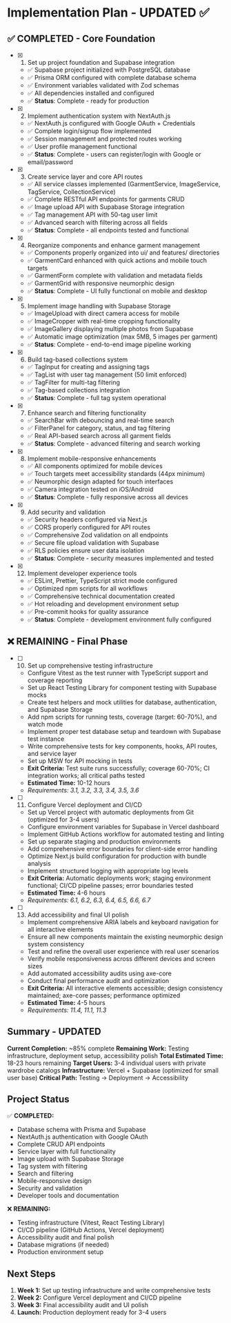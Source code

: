 # Implementation Plan - UPDATED ✅

## ✅ **COMPLETED - Core Foundation**
- [x] 1. Set up project foundation and Supabase integration
  - ✅ Supabase project initialized with PostgreSQL database
  - ✅ Prisma ORM configured with complete database schema
  - ✅ Environment variables validated with Zod schemas
  - ✅ All dependencies installed and configured
  - ✅ **Status**: Complete - ready for production

- [x] 2. Implement authentication system with NextAuth.js
  - ✅ NextAuth.js configured with Google OAuth + Credentials
  - ✅ Complete login/signup flow implemented
  - ✅ Session management and protected routes working
  - ✅ User profile management functional
  - ✅ **Status**: Complete - users can register/login with Google or email/password

- [x] 3. Create service layer and core API routes
  - ✅ All service classes implemented (GarmentService, ImageService, TagService, CollectionService)
  - ✅ Complete RESTful API endpoints for garments CRUD
  - ✅ Image upload API with Supabase Storage integration
  - ✅ Tag management API with 50-tag user limit
  - ✅ Advanced search with filtering across all fields
  - ✅ **Status**: Complete - all endpoints tested and functional

- [x] 4. Reorganize components and enhance garment management
  - ✅ Components properly organized into ui/ and features/ directories
  - ✅ GarmentCard enhanced with quick actions and mobile touch targets
  - ✅ GarmentForm complete with validation and metadata fields
  - ✅ GarmentGrid with responsive neumorphic design
  - ✅ **Status**: Complete - UI fully functional on mobile and desktop

- [x] 5. Implement image handling with Supabase Storage
  - ✅ ImageUpload with direct camera access for mobile
  - ✅ ImageCropper with real-time cropping functionality
  - ✅ ImageGallery displaying multiple photos from Supabase
  - ✅ Automatic image optimization (max 5MB, 5 images per garment)
  - ✅ **Status**: Complete - end-to-end image pipeline working

- [x] 6. Build tag-based collections system
  - ✅ TagInput for creating and assigning tags
  - ✅ TagList with user tag management (50 limit enforced)
  - ✅ TagFilter for multi-tag filtering
  - ✅ Tag-based collections integration
  - ✅ **Status**: Complete - full tag system operational

- [x] 7. Enhance search and filtering functionality
  - ✅ SearchBar with debouncing and real-time search
  - ✅ FilterPanel for category, status, and tag filtering
  - ✅ Real API-based search across all garment fields
  - ✅ **Status**: Complete - advanced filtering and search working

- [x] 8. Implement mobile-responsive enhancements
  - ✅ All components optimized for mobile devices
  - ✅ Touch targets meet accessibility standards (44px minimum)
  - ✅ Neumorphic design adapted for touch interfaces
  - ✅ Camera integration tested on iOS/Android
  - ✅ **Status**: Complete - fully responsive across all devices

- [x] 9. Add security and validation
  - ✅ Security headers configured via Next.js
  - ✅ CORS properly configured for API routes
  - ✅ Comprehensive Zod validation on all endpoints
  - ✅ Secure file upload validation with Supabase
  - ✅ RLS policies ensure user data isolation
  - ✅ **Status**: Complete - security measures implemented and tested

- [x] 12. Implement developer experience tools
  - ✅ ESLint, Prettier, TypeScript strict mode configured
  - ✅ Optimized npm scripts for all workflows
  - ✅ Comprehensive technical documentation created
  - ✅ Hot reloading and development environment setup
  - ✅ Pre-commit hooks for quality assurance
  - ✅ **Status**: Complete - development environment fully configured

## ❌ **REMAINING - Final Phase**
- [ ] 10. Set up comprehensive testing infrastructure
  - Configure Vitest as the test runner with TypeScript support and coverage reporting
  - Set up React Testing Library for component testing with Supabase mocks
  - Create test helpers and mock utilities for database, authentication, and Supabase Storage
  - Add npm scripts for running tests, coverage (target: 60-70%), and watch mode
  - Implement proper test database setup and teardown with Supabase test instance
  - Write comprehensive tests for key components, hooks, API routes, and service layer
  - Set up MSW for API mocking in tests
  - **Exit Criteria:** Test suite runs successfully; coverage 60-70%; CI integration works; all critical paths tested
  - **Estimated Time:** 10-12 hours
  - _Requirements: 3.1, 3.2, 3.3, 3.4, 3.5, 3.6_

- [ ] 11. Configure Vercel deployment and CI/CD
  - Set up Vercel project with automatic deployments from Git (optimized for 3-4 users)
  - Configure environment variables for Supabase in Vercel dashboard
  - Implement GitHub Actions workflow for automated testing and linting
  - Set up separate staging and production environments
  - Add comprehensive error boundaries for client-side error handling
  - Optimize Next.js build configuration for production with bundle analysis
  - Implement structured logging with appropriate log levels
  - **Exit Criteria:** Automatic deployments work; staging environment functional; CI/CD pipeline passes; error boundaries tested
  - **Estimated Time:** 4-6 hours
  - _Requirements: 6.1, 6.2, 6.3, 6.4, 6.5, 6.6, 6.7_

- [ ] 13. Add accessibility and final UI polish
  - Implement comprehensive ARIA labels and keyboard navigation for all interactive elements
  - Ensure all new components maintain the existing neumorphic design system consistency
  - Test and refine the overall user experience with real user scenarios
  - Verify mobile responsiveness across different devices and screen sizes
  - Add automated accessibility audits using axe-core
  - Conduct final performance audit and optimization
  - **Exit Criteria:** All interactive elements accessible; design consistency maintained; axe-core passes; performance optimized
  - **Estimated Time:** 4-5 hours
  - _Requirements: 11.4, 11.1, 11.3_

## Summary - UPDATED

**Current Completion:** ~85% complete
**Remaining Work:** Testing infrastructure, deployment setup, accessibility polish
**Total Estimated Time:** 18-23 hours remaining
**Target Users:** 3-4 individual users with private wardrobe catalogs
**Infrastructure:** Vercel + Supabase (optimized for small user base)
**Critical Path:** Testing → Deployment → Accessibility

## Project Status

✅ **COMPLETED:**
- Database schema with Prisma and Supabase
- NextAuth.js authentication with Google OAuth
- Complete CRUD API endpoints
- Service layer with full functionality
- Image upload with Supabase Storage
- Tag system with filtering
- Search and filtering
- Mobile-responsive design
- Security and validation
- Developer tools and documentation

❌ **REMAINING:**
- Testing infrastructure (Vitest, React Testing Library)
- CI/CD pipeline (GitHub Actions, Vercel deployment)
- Accessibility audit and final polish
- Database migrations (if needed)
- Production environment setup

## Next Steps

1. **Week 1:** Set up testing infrastructure and write comprehensive tests
2. **Week 2:** Configure Vercel deployment and CI/CD pipeline
3. **Week 3:** Final accessibility audit and UI polish
4. **Launch:** Production deployment ready for 3-4 users